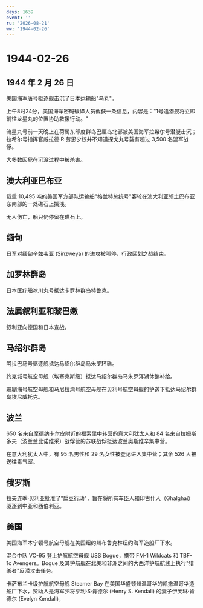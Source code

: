 ```yaml
---
days: 1639
event: ''
ru: '2026-08-21'
ww: '1944-02-26'
---
```


# 1944-02-26

## 1944 年 2 月 26 日

美国海军唐号驱逐舰击沉了日本运输船"鸟丸"。

上午8时24分，美国海军密码破译人员截获一条信息，内容是："1号追潜舰将立即前往龙星丸的位置协助救援行动。"

流星丸号前一天晚上在荷属东印度群岛巴厘岛北部被美国海军拉希尔号潜艇击沉；拉希尔号指挥官威拉德·R·劳恩少校并不知道探戈丸号载有超过
3,500 名盟军战俘。

大多数囚犯在沉没过程中被杀害。

## 澳大利亚巴布亚

载重 10,495
吨的美国军方部队运输船"格兰特总统号"客轮在澳大利亚领土巴布亚东南部的一处礁石上搁浅。

无人伤亡，船只仍停留在礁石上。

## 缅甸

日军对缅甸辛兹韦亚 (Sinzweya) 的进攻被叫停，行政区划之战结束。

## 加罗林群岛

日本医疗船冰川丸号抵达卡罗林群岛特鲁克。

## 法属叙利亚和黎巴嫩

叙利亚向德国和日本宣战。

## 马绍尔群岛

阿拉巴马号驱逐舰抵达马绍尔群岛马朱罗环礁。

约克城号航空母舰（埃塞克斯级）抵达马绍尔群岛马朱罗泻湖休整补给。

珊瑚海号航空母舰和马尼拉湾号航空母舰在贝利号航空母舰的护送下抵达马绍尔群岛埃尼威托克。

## 波兰

650 名来自摩德纳卡尔皮附近的福索里中转营的意大利犹太人和 84
名来自拉姆斯多夫（波兰兰比诺维采）战俘营的苏联战俘抵达波兰奥斯维辛集中营。

在意大利犹太人中，有 95 名男性和 29 名女性被登记进入集中营；其余 526
人被送往毒气室。

## 俄罗斯

拉夫连季·贝利亚批准了"扁豆行动"，旨在将所有车臣人和印古什人（Ghalghai）驱逐到中亚和西伯利亚。

## 美国

美国海军本宁顿号航空母舰在美国纽约州布鲁克林纽约海军造船厂下水。

混合中队 VC-95 登上护航航空母舰 USS Bogue，携带 FM-1 Wildcats 和 TBF-1c
Avengers。Bogue
及其护航舰在北美和非洲之间的大西洋护航航线上执行"猎杀者"反潜攻击任务。

卡萨布兰卡级护航航空母舰 Steamer Bay
在美国华盛顿州温哥华的凯撒温哥华造船厂下水，赞助人是海军少将亨利·S·肯德尔
(Henry S. Kendall) 的妻子伊芙琳·肯德尔 (Evelyn Kendall)。